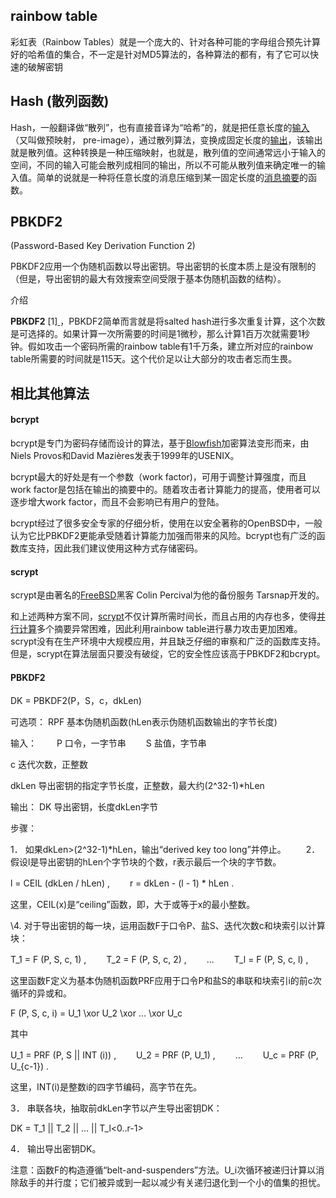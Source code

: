 ## rainbow table

彩虹表（Rainbow Tables）就是一个庞大的、针对各种可能的字母组合预先计算好的哈希值的集合，不一定是针对MD5算法的，各种算法的都有，有了它可以快速的破解密钥

## Hash (散列函数)

Hash，一般翻译做“散列”，也有直接音译为“哈希”的，就是把任意长度的[输入](https://baike.baidu.com/item/%E8%BE%93%E5%85%A5/5481954)（又叫做预映射， pre-image），通过散列算法，变换成固定长度的[输出](https://baike.baidu.com/item/%E8%BE%93%E5%87%BA)，该输出就是散列值。这种转换是一种压缩映射，也就是，散列值的空间通常远小于输入的空间，不同的输入可能会散列成相同的输出，所以不可能从散列值来确定唯一的输入值。简单的说就是一种将任意长度的消息压缩到某一固定长度的[消息摘要](https://baike.baidu.com/item/%E6%B6%88%E6%81%AF%E6%91%98%E8%A6%81)的函数。

## PBKDF2 

(Password-Based Key Derivation Function 2)

PBKDF2应用一个伪随机函数以导出密钥。导出密钥的长度本质上是没有限制的（但是，导出密钥的最大有效搜索空间受限于基本伪随机函数的结构）。

介绍

**PBKDF2** [1][ ]() ，PBKDF2简单而言就是将salted hash进行多次重复计算，这个次数是可选择的。如果计算一次所需要的时间是1微秒，那么计算1百万次就需要1秒钟。假如攻击一个密码所需的rainbow table有1千万条，建立所对应的rainbow table所需要的时间就是115天。这个代价足以让大部分的攻击者忘而生畏。

## 相比其他算法



#### bcrypt

bcrypt是专门为密码存储而设计的算法，基于[Blowfish](https://baike.baidu.com/item/Blowfish/1677776)加密算法变形而来，由Niels Provos和David Mazières发表于1999年的USENIX。

bcrypt最大的好处是有一个参数（work factor)，可用于调整计算强度，而且work factor是包括在输出的摘要中的。随着攻击者计算能力的提高，使用者可以逐步增大work factor，而且不会影响已有用户的登陆。

bcrypt经过了很多安全专家的仔细分析，使用在以安全著称的OpenBSD中，一般认为它比PBKDF2更能承受随着计算能力加强而带来的风险。bcrypt也有广泛的函数库支持，因此我们建议使用这种方式存储密码。

#### scrypt

scrypt是由著名的[FreeBSD](https://baike.baidu.com/item/FreeBSD/413712)黑客 Colin Percival为他的备份服务 Tarsnap开发的。

和上述两种方案不同，[scrypt](https://baike.baidu.com/item/scrypt/238033)不仅计算所需时间长，而且占用的内存也多，使得[并行计算](https://baike.baidu.com/item/%E5%B9%B6%E8%A1%8C%E8%AE%A1%E7%AE%97/113443)多个摘要异常困难，因此利用rainbow table进行暴力攻击更加困难。scrypt没有在生产环境中大规模应用，并且缺乏仔细的审察和广泛的函数库支持。但是，scrypt在算法层面只要没有破绽，它的安全性应该高于PBKDF2和bcrypt。

#### PBKDF2



DK = PBKDF2(P，S，c，dkLen)

可选项： RPF 基本伪随机函数(hLen表示伪随机函数输出的字节长度)

输入：
　　P 口令，一字节串
　　S 盐值，字节串

c 迭代次数，正整数

dkLen 导出密钥的指定字节长度，正整数，最大约(2^32-1)*hLen

输出： DK 导出密钥，长度dkLen字节

步骤：

1． 如果dkLen>(2^32-1)*hLen，输出“derived key too long”并停止。
　　2． 假设l是导出密钥的hLen个字节块的个数，r表示最后一个块的字节数。

l = CEIL (dkLen / hLen) ,
　　r = dkLen - (l - 1) * hLen .

这里，CEIL(x)是“ceiling”函数，即，大于或等于x的最小整数。

\4. 对于导出密钥的每一块，运用函数F于口令P、盐S、迭代次数c和块索引以计算块：

T_1 = F (P, S, c, 1) ,
　　T_2 = F (P, S, c, 2) ,
　　...
　　T_l = F (P, S, c, l) ,

这里函数F定义为基本伪随机函数PRF应用于口令P和盐S的串联和块索引i的前c次循环的异或和。

F (P, S, c, i) = U_1 \xor U_2 \xor ... \xor U_c

其中

U_1 = PRF (P, S || INT (i)) ,
　　U_2 = PRF (P, U_1) ,
　　...
　　U_c = PRF (P, U_{c-1}) .

这里，INT(i)是整数i的四字节编码，高字节在先。

3． 串联各块，抽取前dkLen字节以产生导出密钥DK：

DK = T_1 || T_2 || ... || T_l<0..r-1>

4． 输出导出密钥DK。

注意：函数F的构造遵循“belt-and-suspenders”方法。U_i次循环被递归计算以消除敌手的并行度；它们被异或到一起以减少有关递归退化到一个小的值集的担忧。



